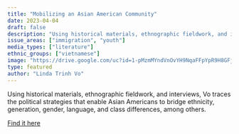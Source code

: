 ```yaml
---
title: "Mobilizing an Asian American Community"
date: 2023-04-04
draft: false
description: "Using historical materials, ethnographic fieldwork, and interviews, Vo traces the political strategies that enable Asian Americans to bridge ethnicity, generation, gender, language, and class differences, among others."
issue_areas: ["immigration", "youth"]
media_types: ["literature"]
ethnic_groups: ["vietnamese"]
image: "https://drive.google.com/uc?id=1-pMzmMYndVnOvYH9NqaFFpYpR9H8GFj4"
type: featured
author: "Linda Trinh Vo"
---
```


Using historical materials, ethnographic fieldwork, and interviews, Vo traces the political strategies that enable Asian Americans to bridge ethnicity, generation, gender, language, and class differences, among others.

[Find it here](https://tupress.temple.edu/literatures/mobilizing-an-asian-american-community)
